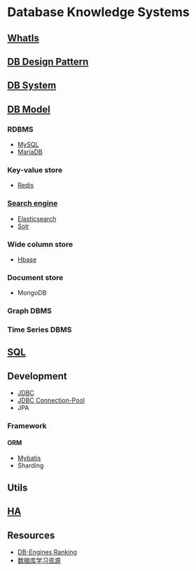 # Database Knowledge Systems

## [WhatIs](WhatIs.md)

## [DB Design Pattern](db-dp/README.md)

## [DB System](db-system/README.md)

## [DB Model](db-model/README.md)
### RDBMS
* [MySQL](https://github.com/SunnnyChan/knowledge-Sys-of-MySQL)
* [MariaDB](https://www.tuicool.com/articles/fUniAbQ)

### Key-value store
* [Redis](z_KV/redis/README.md)

### [Search engine](z_SE/README.md)
* [Elasticsearch](z_SE/y_ES/README.md)
* [Solr](z_SE/y_solr/README.md)

### Wide column store
* [Hbase](z_Column-Store/hbase/README.md)

### Document store
* MongoDB

### Graph DBMS

### Time Series DBMS

## [SQL](db-SQL/README.md)

## Development
* [JDBC](/db-dev/jdbc/README.md)
* [JDBC Connection-Pool](/db-dev/CP/README.md)
* JPA
### Framework
#### ORM
* [Mybatis](db-dev/mybatis/README.md)
* Sharding

## Utils

## [HA](db-HA/README.md)

## Resources
* [DB-Engines Ranking](https://db-engines.com/en/ranking)
* [数据库学习资源](https://yq.aliyun.com/articles/37308?spm=a2c4e.11155435.0.0.76751373Z8lEnY)

